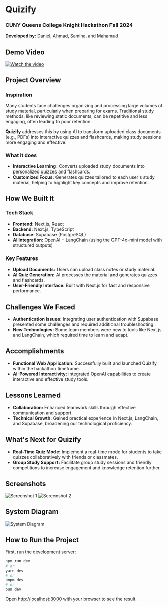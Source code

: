 # Quizify
### CUNY Queens College Knight Hackathon Fall 2024

**Developed by:** Daniel, Ahmad, Samiha, and Mahamud

## Demo Video

[![Watch the video](https://img.youtube.com/vi/u1ulyAsBHTA/0.jpg)](https://youtu.be/u1ulyAsBHTA)

## Project Overview
### Inspiration
Many students face challenges organizing and processing large volumes of study material, particularly when preparing for exams. Traditional study methods, like reviewing static documents, can be repetitive and less engaging, often leading to poor retention.

**Quizify** addresses this by using AI to transform uploaded class documents (e.g., PDFs) into interactive quizzes and flashcards, making study sessions more engaging and effective.

### What it does
- **Interactive Learning:** Converts uploaded study documents into personalized quizzes and flashcards.
- **Customized Focus:** Generates quizzes tailored to each user's study material, helping to highlight key concepts and improve retention.

## How We Built It
### Tech Stack
- **Frontend:** Next.js, React
- **Backend:** Next.js, TypeScript
- **Database:** Supabase (PostgreSQL)
- **AI Integration:** OpenAI + LangChain (using the GPT-4o-mini model with structured outputs)

### Key Features
- **Upload Documents:** Users can upload class notes or study material.
- **AI Quiz Generation:** AI processes the material and generates quizzes and flashcards.
- **User-Friendly Interface:** Built with Next.js for fast and responsive performance.

## Challenges We Faced
- **Authentication Issues:** Integrating user authentication with Supabase presented some challenges and required additional troubleshooting.
- **New Technologies:** Some team members were new to tools like Next.js and LangChain, which required time to learn and adapt.

## Accomplishments
- **Functional Web Application:** Successfully built and launched Quizify within the hackathon timeframe.
- **AI-Powered Interactivity:** Integrated OpenAI capabilities to create interactive and effective study tools.

## Lessons Learned
- **Collaboration:** Enhanced teamwork skills through effective communication and support.
- **Technical Growth:** Gained practical experience in Next.js, LangChain, and Supabase, broadening our technological proficiency.

## What's Next for Quizify
- **Real-Time Quiz Mode:** Implement a real-time mode for students to take quizzes collaboratively with friends or classmates.
- **Group Study Support:** Facilitate group study sessions and friendly competitions to increase engagement and knowledge retention further.

## Screenshots
![Screenshot 1](link_to_screenshot1)
![Screenshot 2](link_to_screenshot2)

## System Diagram
![System Diagram](link_to_system_diagram)

## How to Run the Project
First, run the development server:

```bash
npm run dev
# or
yarn dev
# or
pnpm dev
# or
bun dev
```

Open [http://localhost:3000](http://localhost:3000) with your browser to see the result.
